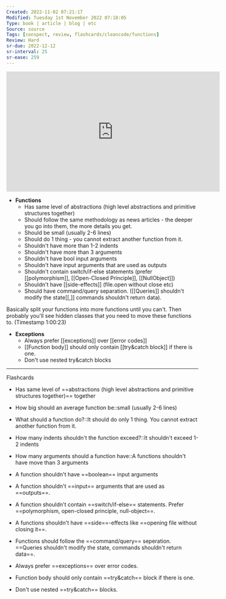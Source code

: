 ```yaml
---
Created: 2022-11-02 07:21:17
Modified: Tuesday 1st November 2022 07:18:05
Type: book | article | blog | etc
Source: source
Tags: [conspect, review, flashcards/cleancode/functions]
Review: Hard
sr-due: 2022-12-12
sr-interval: 25
sr-ease: 259
---
```


<iframe width="560" height="315" src="https://www.youtube-nocookie.com/embed/7EmboKQH8lM" title="YouTube video player" frameborder="0" allow="accelerometer; autoplay; clipboard-write; encrypted-media; gyroscope; picture-in-picture" allowfullscreen></iframe>

-   **Functions**
    -   Has same level of abstractions (high level abstractions and primitive structures together)
    -   Should follow the same methodology as news articles - the deeper you go into them, the more details you get.
    -   Should be small (usually 2-6 lines)
    -   Should do 1 thing - you cannot extract another function from it.
    -   Shouldn't have more than 1-2 indents
    -   Shouldn't have more than 3 arguments
    -   Shouldn't have bool input arguments
    -   Shouldn't have input arguments that are used as outputs
    -   Shouldn't contain switch/if-else statements (prefer [[polymorphism]], [[Open-Closed Principle]], [[NullObject]])
    -   Shouldn't have [[side-effects]] (file.open without close etc)
    -   Should have command/query separation. ([[Queries]] shouldn't modify the state[[,]] commands shouldn't return data).

Basically split your functions into more functions until you can't. Then probably you'll see hidden classes that you need to move these functions to. (Timestamp 1:00:23)

-   **Exceptions**
    -   Always prefer [[exceptions]] over [[error codes]]
    -   [[Function body]] should only contain [[try&catch block]] if there is one.
    -   Don't use nested try&catch blocks

---
Flashcards

- Has same level of ==abstractions (high level abstractions and primitive structures together)== together
<!--SR:!2022-11-04,3,250-->
- How big should an average function be::small (usually 2-6 lines)
<!--SR:!2022-11-05,4,270-->
- What should a function do?::It should do only 1 thing. You cannot extract another function from it.
<!--SR:!2022-11-05,4,272-->
- How many indents shouldn't the function exceed?::It shouldn't exceed 1-2 indents
<!--SR:!2022-11-05,4,282-->

- How many arguments should a function have::A functions shouldn't have move than 3 arguments
<!--SR:!2022-11-05,4,275-->

- A function shouldn't have ==boolean== input arguments
<!--SR:!2022-11-05,4,275-->

- A function shouldn't ==input== arguments that are used as ==outputs==.
<!--SR:!2022-11-05,4,282!2022-11-05,4,282-->

- A function shouldn't contain ==switch/if-else== statements. Prefer ==polymorphism, open-closed principle, null-object==.
<!--SR:!2022-11-05,4,275!2022-11-05,4,282-->

- A functions shouldn't have ==side==-effects like ==opening file without closing it==.
<!--SR:!2022-11-05,4,282-->

- Functions should follow the ==command/query== seperation. ==Queries shouldn't modify the state, commands shouldn't return data==.
<!--SR:!2022-11-05,4,282-->

- Always prefer ==exceptions== over error codes.
<!--SR:!2022-11-05,4,275-->

- Function body should only contain ==try&catch== block if there is one.
<!--SR:!2022-11-05,4,282-->

- Don't use nested ==try&catch== blocks.
<!--SR:!2022-11-05,4,281-->
